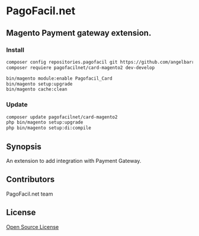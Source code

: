 PagoFacil.net
=============

## Magento Payment gateway extension.

### Install

```sh
composer config repositories.pagofacil git https://github.com/angelbarrientos/pagofacil-card-magento2.git
composer requiere pagofacilnet/card-magento2 dev-develop

bin/magento module:enable Pagofacil_Card
bin/magento setup:upgrade
bin/magento cache:clean
```

### Update
```sh
composer update pagofacilnet/card-magento2
php bin/magento setup:upgrade
php bin/magento setup:di:compile
```

## Synopsis
An extension to add integration with Payment Gateway.

## Contributors
PagoFacil.net team

## License
[Open Source License](LICENSE.txt)
